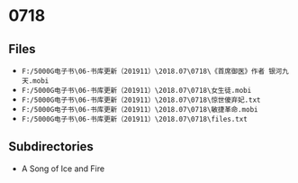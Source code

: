 # 0718

## Files

- `F:/5000G电子书\06-书库更新（201911）\2018.07\0718\《首席御医》作者 银河九天.mobi`
- `F:/5000G电子书\06-书库更新（201911）\2018.07\0718\女生徒.mobi`
- `F:/5000G电子书\06-书库更新（201911）\2018.07\0718\惊世傻弃妃.txt`
- `F:/5000G电子书\06-书库更新（201911）\2018.07\0718\敏捷革命.mobi`
- `F:/5000G电子书\06-书库更新（201911）\2018.07\0718\files.txt`

## Subdirectories

- A Song of Ice and Fire
